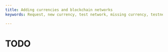 ```yaml
---
title: Adding currencies and blockchain networks
keywords: Request, new currency, test network, missing currency, testnet

---
```


# TODO


